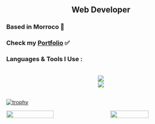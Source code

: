 <h2 align="center">Web Developer</h3>


<h3 align="left">
  Based in Morroco 📍
</h3>

<h3 align="left">
  Check my <a href="https://mehdiaio.vercel.app/">Portfolio</a> ✅
</h3>

<h3 align="left">Languages & Tools I Use :</h3>


<div margin='auto ;' align='center'>
  <br/>
  <img src="https://skillicons.dev/icons?i=js,html,css,tailwind,php,react,laravel,bootstrap,jquery,python"/>
  <br/>
  <img src="https://skillicons.dev/icons?i=vscode,atom,idea,nodejs,mysql,mongodb,netlify,gitlab"/>
  <br/>
  <br/>
</div>

[![trophy](https://github-profile-trophy.vercel.app/?username=mehdiaio&theme=onedark&title=-Followers,-Reviews,-Issues)](https://github.com/ryo-ma/github-profile-trophy)





<div style='display:flex; justify-content: space-between; align-items: center;'>
  <img style='align-self: flex-start;' width='50%' src="https://github-readme-stats.vercel.app/api?username=MehdiAIO&theme=dark&show_icons=true"/>
  <img width='45%' src="https://github-readme-stats.vercel.app/api/top-langs/?username=MehdiAIO&layout=compact"/>
</div>
